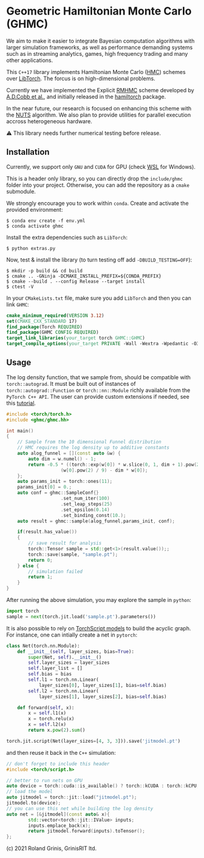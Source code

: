 # Geometric Hamiltonian Monte Carlo (GHMC)

We aim to make it easier to integrate Bayesian computation algorithms with larger simulation frameworks, as well as performance demanding systems such as in streaming analytics, games, high frequency trading and many other applications.

This `C++17` library implements Hamiltonian Monte Carlo ([HMC](https://www.sciencedirect.com/science/article/abs/pii/037026938791197X)) schemes over [LibTorch](https://pytorch.org/cppdocs/). The forcus is on high-dimensional problems. 

Currently we have implemented the Explicit [RMHMC](https://rss.onlinelibrary.wiley.com/doi/full/10.1111/j.1467-9868.2010.00765.x) scheme developed by [A.D.Cobb et al.](https://arxiv.org/abs/1910.06243), and initially released in the [hamiltorch](https://github.com/AdamCobb/hamiltorch) package.

In the near future, our research is focused on enhancing this scheme with the [NUTS](https://jmlr.org/papers/v15/hoffman14a.html) algorithm. 
We also plan to provide utilities for parallel execution accross heterogeneous hardware.

:warning: This library needs further numerical testing before release.

## Installation 

Currently, we support only `GNU` and `CUDA` for GPU (check [WSL](https://docs.nvidia.com/cuda/wsl-user-guide/index.html) for Windows). 

This is a header only library, so you can directly drop the `include/ghmc` folder into your project. Otherwise, you can add the repository as a `cmake` submodule.

We strongly encourage you to work within `conda`. Create and activate the provided environment:
```
$ conda env create -f env.yml
$ conda activate ghmc
```
Install the extra dependencies such as `LibTorch`:
```
$ python extras.py 
```
Now, test & install the library (to turn testing off add `-DBUILD_TESTING=OFF`):
```
$ mkdir -p build && cd build
$ cmake .. -GNinja -DCMAKE_INSTALL_PREFIX=${CONDA_PREFIX}
$ cmake --build . --config Release --target install
$ ctest -V
```
In your `CMakeLists.txt` file, make sure you add `LibTorch` and then you can link `GHMC`:
```cmake
cmake_minimum_required(VERSION 3.12)
set(CMAKE_CXX_STANDARD 17)
find_package(Torch REQUIRED)
find_package(GHMC CONFIG REQUIRED)
target_link_libraries(your_target torch GHMC::GHMC)
target_compile_options(your_target PRIVATE -Wall -Wextra -Wpedantic -O3)
```

## Usage

The log density function, that we sample from, should be compatible with `torch::autograd`. It must be built out of instances of `torch::autograd::Function` or `torch::nn::Module` richly available from the `PyTorch C++ API`. The user can provide custom extensions if needed, see this [tutorial](https://pytorch.org/tutorials/advanced/cpp_autograd.html).
```cpp
#include <torch/torch.h>
#include <ghmc/ghmc.hh>

int main()
{ 
    // Sample from the 10 dimensional Funnel distribution
    // HMC requires the log density up to additive constants
    auto alog_funnel = [](const auto &w) {
        auto dim = w.numel() - 1;
        return -0.5 * ((torch::exp(w[0]) * w.slice(0, 1, dim + 1).pow(2).sum()) +
                    (w[0].pow(2) / 9) - dim * w[0]);
    };
    auto params_init = torch::ones(11);  
    params_init[0] = 0.;
    auto conf = ghmc::SampleConf{}
                    .set_num_iter(100)
                    .set_leap_steps(25)
                    .set_epsilon(0.14)
                    .set_binding_const(10.);
    auto result = ghmc::sample(alog_funnel,params_init, conf);

    if(result.has_value())
    {   
        // save result for analysis
        torch::Tensor sample = std::get<1>(result.value());;
        torch::save(sample, "sample.pt");
        return 0;
    } else {
        // simulation failed
        return 1;
    }
}
```
After running the above simulation, you may explore the sample in `python`:
```python
import torch
sample = next(torch.jit.load('sample.pt').parameters())
```

It is also possible to rely on [TorchScript models](https://pytorch.org/tutorials/advanced/cpp_export.html) to build the acyclic graph. For instance, one can intially create a net in `pytorch`:
```python
class Net(torch.nn.Module):
    def __init__(self, layer_sizes, bias=True):
        super(Net, self).__init__()
        self.layer_sizes = layer_sizes
        self.layer_list = []
        self.bias = bias
        self.l1 = torch.nn.Linear(
            layer_sizes[0], layer_sizes[1], bias=self.bias)
        self.l2 = torch.nn.Linear(
            layer_sizes[1], layer_sizes[2], bias=self.bias)

    def forward(self, x):
        x = self.l1(x)
        x = torch.relu(x)
        x = self.l2(x)
        return x.pow(2).sum()

torch.jit.script(Net(layer_sizes=[4, 3, 3])).save('jitmodel.pt')
```
and then reuse it back in the `C++` simulation:
```cpp
// don't forget to include this header
#include <torch/script.h>

// better to run nets on GPU
auto device = torch::cuda::is_available() ? torch::kCUDA : torch::kCPU;
// load the model 
auto jitmodel = torch::jit::load("jitmodel.pt");
jitmodel.to(device); 
// you can use this net while building the log density
auto net = [&jitmodel](const auto& x){
        std::vector<torch::jit::IValue> inputs;
        inputs.emplace_back(x);
        return jitmodel.forward(inputs).toTensor();
};
```
(c) 2021 Roland Grinis, GrinisRIT ltd.